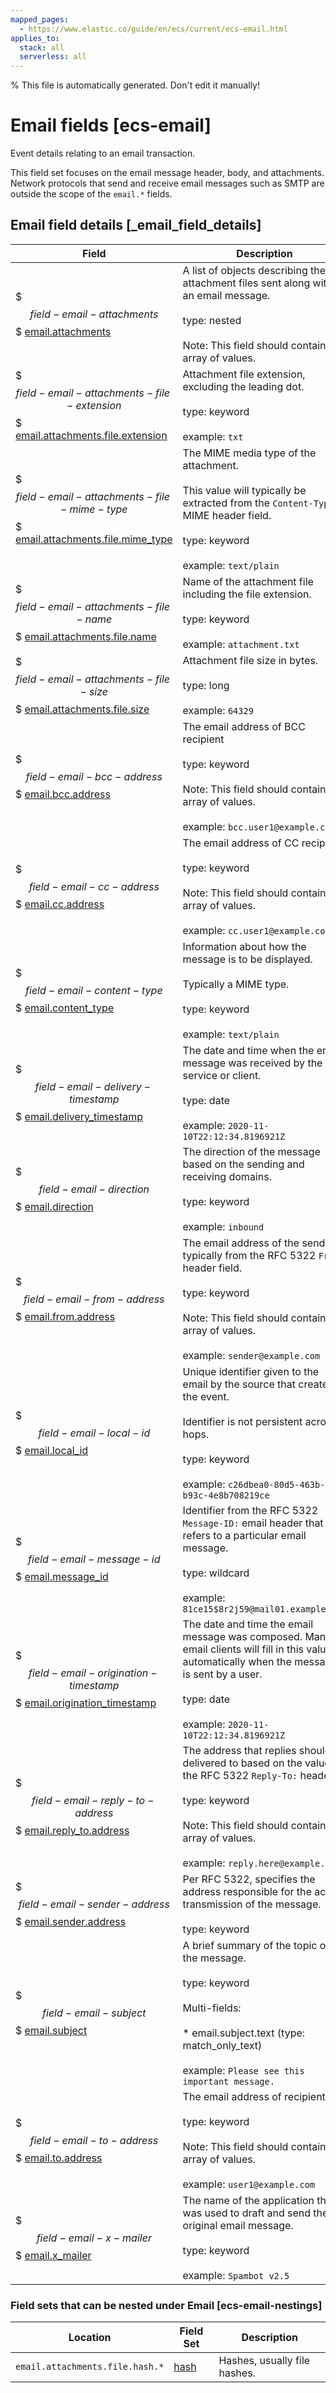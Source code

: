 ```yaml
---
mapped_pages:
  - https://www.elastic.co/guide/en/ecs/current/ecs-email.html
applies_to:
  stack: all
  serverless: all
---
```

% This file is automatically generated. Don't edit it manually!

# Email fields [ecs-email]

Event details relating to an email transaction.

This field set focuses on the email message header, body, and attachments. Network protocols that send and receive email messages such as SMTP are outside the scope of the `email.*` fields.

## Email field details [_email_field_details]

| Field | Description | Level |
| --- | --- | --- |
| $$$field-email-attachments$$$ [email.attachments](#field-email-attachments) | A list of objects describing the attachment files sent along with an email message.<br><br>type: nested<br><br>Note: This field should contain an array of values. | extended |
| $$$field-email-attachments-file-extension$$$ [email.attachments.file.extension](#field-email-attachments-file-extension) | Attachment file extension, excluding the leading dot.<br><br>type: keyword<br><br>example: `txt` | extended |
| $$$field-email-attachments-file-mime-type$$$ [email.attachments.file.mime_type](#field-email-attachments-file-mime-type) | The MIME media type of the attachment.<br><br>This value will typically be extracted from the `Content-Type` MIME header field.<br><br>type: keyword<br><br>example: `text/plain` | extended |
| $$$field-email-attachments-file-name$$$ [email.attachments.file.name](#field-email-attachments-file-name) | Name of the attachment file including the file extension.<br><br>type: keyword<br><br>example: `attachment.txt` | extended |
| $$$field-email-attachments-file-size$$$ [email.attachments.file.size](#field-email-attachments-file-size) | Attachment file size in bytes.<br><br>type: long<br><br>example: `64329` | extended |
| $$$field-email-bcc-address$$$ [email.bcc.address](#field-email-bcc-address) | The email address of BCC recipient<br><br>type: keyword<br><br>Note: This field should contain an array of values.<br><br>example: `bcc.user1@example.com` | extended |
| $$$field-email-cc-address$$$ [email.cc.address](#field-email-cc-address) | The email address of CC recipient<br><br>type: keyword<br><br>Note: This field should contain an array of values.<br><br>example: `cc.user1@example.com` | extended |
| $$$field-email-content-type$$$ [email.content_type](#field-email-content-type) | Information about how the message is to be displayed.<br><br>Typically a MIME type.<br><br>type: keyword<br><br>example: `text/plain` | extended |
| $$$field-email-delivery-timestamp$$$ [email.delivery_timestamp](#field-email-delivery-timestamp) | The date and time when the email message was received by the service or client.<br><br>type: date<br><br>example: `2020-11-10T22:12:34.8196921Z` | extended |
| $$$field-email-direction$$$ [email.direction](#field-email-direction) | The direction of the message based on the sending and receiving domains.<br><br>type: keyword<br><br>example: `inbound` | extended |
| $$$field-email-from-address$$$ [email.from.address](#field-email-from-address) | The email address of the sender, typically from the RFC 5322 `From:` header field.<br><br>type: keyword<br><br>Note: This field should contain an array of values.<br><br>example: `sender@example.com` | extended |
| $$$field-email-local-id$$$ [email.local_id](#field-email-local-id) | Unique identifier given to the email by the source that created the event.<br><br>Identifier is not persistent across hops.<br><br>type: keyword<br><br>example: `c26dbea0-80d5-463b-b93c-4e8b708219ce` | extended |
| $$$field-email-message-id$$$ [email.message_id](#field-email-message-id) | Identifier from the RFC 5322 `Message-ID:` email header that refers to a particular email message.<br><br>type: wildcard<br><br>example: `81ce15$8r2j59@mail01.example.com` | extended |
| $$$field-email-origination-timestamp$$$ [email.origination_timestamp](#field-email-origination-timestamp) | The date and time the email message was composed. Many email clients will fill in this value automatically when the message is sent by a user.<br><br>type: date<br><br>example: `2020-11-10T22:12:34.8196921Z` | extended |
| $$$field-email-reply-to-address$$$ [email.reply_to.address](#field-email-reply-to-address) | The address that replies should be delivered to based on the value in the RFC 5322 `Reply-To:` header.<br><br>type: keyword<br><br>Note: This field should contain an array of values.<br><br>example: `reply.here@example.com` | extended |
| $$$field-email-sender-address$$$ [email.sender.address](#field-email-sender-address) | Per RFC 5322, specifies the address responsible for the actual transmission of the message.<br><br>type: keyword | extended |
| $$$field-email-subject$$$ [email.subject](#field-email-subject) | A brief summary of the topic of the message.<br><br>type: keyword<br><br>Multi-fields:<br><br>* email.subject.text (type: match_only_text)<br><br>example: `Please see this important message.` | extended |
| $$$field-email-to-address$$$ [email.to.address](#field-email-to-address) | The email address of recipient<br><br>type: keyword<br><br>Note: This field should contain an array of values.<br><br>example: `user1@example.com` | extended |
| $$$field-email-x-mailer$$$ [email.x_mailer](#field-email-x-mailer) | The name of the application that was used to draft and send the original email message.<br><br>type: keyword<br><br>example: `Spambot v2.5` | extended |


### Field sets that can be nested under Email [ecs-email-nestings]

| Location | Field Set | Description |
| --- | --- | --- |
| `email.attachments.file.hash.*` | [hash](/reference/ecs-hash.md) | Hashes, usually file hashes. |
